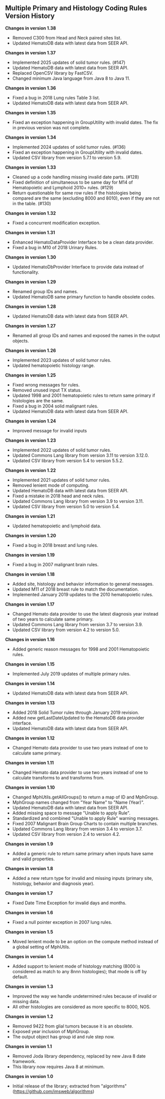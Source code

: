 ## Multiple Primary and Histology Coding Rules Version History

**Changes in version 1.38**

- Removed C300 from Head and Neck paired sites list.
- Updated HematoDB data with latest data from SEER API.

**Changes in version 1.37**

- Implemented 2025 updates of solid tumor rules. (#147)
- Updated HematoDB data with latest data from SEER API.
- Replaced OpenCSV library by FastCSV.
- Changed minimum Java language from Java 8 to Java 11.

**Changes in version 1.36**

- Fixed a bug in 2018 Lung rules Table 3 list.
- Updated HematoDB data with latest data from SEER API.

**Changes in version 1.35**

- Fixed an exception happening in GroupUtility with invalid dates. The fix in previous version was not complete.

**Changes in version 1.34**

- Implemented 2024 updates of solid tumor rules. (#136)
- Fixed an exception happening in GroupUtility with invalid dates.
- Updated CSV library from version 5.7.1 to version 5.9.

**Changes in version 1.33**

- Cleaned up a code handling missing invalid date parts. (#128)
- Fixed definition of simultaneous to be same day for M14 of Hematopoietic and Lymphoid 2010+ rules. (#129)
- Return questionable for same row rules if the histologies being compared are the same (excluding 8000 and 8010), even if they are not in the table. (#130)

**Changes in version 1.32**

- Fixed a concurrent modification exception.

**Changes in version 1.31**

- Enhanced HematoDataProvider Interface to be a clean data provider.
- Fixed a bug in M10 of 2018 Urinary Rules.

**Changes in version 1.30**

- Updated HematoDbProvider Interface to provide data instead of functionality.

**Changes in version 1.29**

- Renamed group IDs and names.
- Updated HematoDB same primary function to handle obsolete codes.

**Changes in version 1.28**

- Updated HematoDB data with latest data from SEER API.

**Changes in version 1.27**

- Renamed all group IDs and names and exposed the names in the output objects.

**Changes in version 1.26**

- Implemented 2023 updates of solid tumor rules.
- Updated hematopoietic histology range.

**Changes in version 1.25**

- Fixed wrong messages for rules.
- Removed unused input TX status.
- Updated 1998 and 2001 hematopoietic rules to return same primary if histologies are the same.
- Fixed a bug in 2004 solid malignant rules.
- Updated HematoDB data with latest data from SEER API.

**Changes in version 1.24**

- Improved message for invalid inputs

**Changes in version 1.23**

- Implemented 2022 updates of solid tumor rules.
- Updated Commons Lang library from version 3.11 to version 3.12.0.
- Updated CSV library from version 5.4 to version 5.5.2.

**Changes in version 1.22**

- Implemented 2021 updates of solid tumor rules.
- Removed lenient mode of computing.
- Updated HematoDB data with latest data from SEER API.
- Fixed a mistake in 2018 head and neck rules.
- Updated Commons Lang library from version 3.9 to version 3.11.
- Updated CSV library from version 5.0 to version 5.4.

**Changes in version 1.21**

- Updated hematopoietic and lymphoid data.

**Changes in version 1.20**

- Fixed a bug in 2018 breast and lung rules.

**Changes in version 1.19**

- Fixed a bug in 2007 malignant brain rules.

**Changes in version 1.18**

- Added site, histology and behavior information to general messages.
- Updated M11 of 2018 breast rule to match the documentation.
- Implemented January 2019 updates to the 2010 hematopoietic rules.

**Changes in version 1.17**

- Changed Hemato data provider to use the latest diagnosis year instead of two years to calculate same primary.
- Updated Commons Lang library from version 3.7 to version 3.9.
- Updated CSV library from version 4.2 to version 5.0.

**Changes in version 1.16**

- Added generic reason messages for 1998 and 2001 Hematopoietic rules.

**Changes in version 1.15**

- Implemented July 2019 updates of multiple primary rules.

**Changes in version 1.14**

- Updated HematoDB data with latest data from SEER API.

**Changes in version 1.13**

- Added 2018 Solid Tumor rules through January 2019 revision.
- Added new getLastDateUpdated to the HematoDB data provider interface.
- Updated HematoDB data with latest data from SEER API.

**Changes in version 1.12**

- Changed Hemato data provider to use two years instead of one to calculate same primary.

**Changes in version 1.11**

- Changed Hemato data provider to use two years instead of one to calculate transforms to and transforms from.

**Changes in version 1.10**

- Changed MphUtils.getAllGroups() to return a map of ID and MphGroup.
- MphGroup names changed from "Year Name" to "Name (Year)".
- Updated HematoDB data with latest data from SEER API.
- Added missing space to message "Unable to apply Rule".
- Standardized and combined "Unable to apply Rule" warning messages.
- Fixed 2007 Malignant Brain Group Charts to contain multiple branches.
- Updated Commons Lang library from version 3.4 to version 3.7.
- Updated CSV library from version 2.4 to version 4.2.
 
**Changes in version 1.9**

- Added a generic rule to return same primary when inputs have same and valid properties.

**Changes in version 1.8**

- Added a new return type for invalid and missing inputs (primary site, histology, behavior and diagnosis year).

**Changes in version 1.7**

- Fixed Date Time Exception for invalid days and months.

**Changes in version 1.6**

- Fixed a null pointer exception in 2007 lung rules.

**Changes in version 1.5**

- Moved lenient mode to be an option on the compute method instead of a global setting of MphUtils.

**Changes in version 1.4**

- Added support to lenient mode of histology matching (8000 is considered as match to any 8nnn histologies); that mode is off by default.

**Changes in version 1.3**

- Improved the way we handle undetermined rules because of invalid or missing data.
- All other histologies are considered as more specific to 8000, NOS.

**Changes in version 1.2**

- Removed 9422 from glial tumors because it is an obsolete.
- Exposed year inclusion of MphGroup.
- The output object has group id and rule step now.

**Changes in version 1.1**

- Removed Joda library dependency, replaced by new Java 8 date framework.
- This library now requires Java 8 at minimum.

**Changes in version 1.0**

- Initial release of the library; extracted from "algorithms" (https://github.com/imsweb/algorithms)

